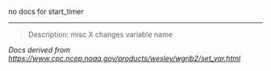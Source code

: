 no docs for start_timer

----

>Description: misc  X      changes variable name

_Docs derived from <https://www.cpc.ncep.noaa.gov/products/wesley/wgrib2/set_var.html>_